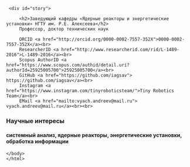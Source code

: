 <html>
<head>
<title>Резюме / CV</title>
</head>
	<img id="picture" src="andreevvv/NIK_3332-Андреев В.В..JPG" alt="">
  <body>
       
     <div id="story">
	     
	     <h2>Заведующий кафедры «Ядерные реакторы и энергетические установки» НГТУ им. Р.Е. Алексеева</h2>
	     Профессор, доктор технических наук
  	      		 
	     ORCID <a href="http://orcid.org/0000-0002-7557-352X">0000-0002-7557-352X</a><br>
	     ResearcherID <a href="http://www.researcherid.com/rid/L-1489-2016">L-1489-2016</a><br>
		 Scopus AuthorID <a href="https://www.scopus.com/authid/detail.uri?authorId=25925005700">25925005700</a><br>
	     GitHub <a href="https://github.com/iagsav"> https://github.com/iagsav</a><br>      
	     Instagram <a href="https://www.instagram.com/tinyroboticsteam/">Tiny Robotics Team</a><br>  
	     EMail <a href="mailto:vyach.andreev@mail.ru"> vyach.andreev@mail.ru</a><br><br>      
  <h3>Научные интересы</h3>
  <h4>системный анализ, ядерные реакторы, энергетические установки, обработка информации</h4>
  </div>
       
    </body>
    </html>


